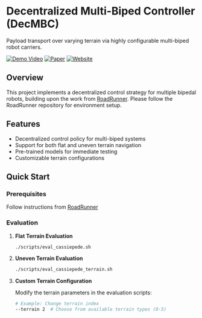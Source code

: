 # Decentralized Multi-Biped Controller (DecMBC)

Payload transport over varying terrain via highly configurable multi-biped robot carriers.

[![Demo Video](https://img.shields.io/badge/Watch-Demo-red)](https://www.youtube.com/watch?v=2sJQCBaYKsw)
[![Paper](https://img.shields.io/badge/Read-Paper-blue)](https://arxiv.org/abs/2406.17279)
[![Website](https://img.shields.io/badge/Visit-Website-green)](https://decmbc.github.io/)

## Overview

This project implements a decentralized control strategy for multiple bipedal robots, building upon the work from [RoadRunner](https://github.com/osudrl/roadrunner). Please follow the RoadRunner repository for environment setup. 

## Features

- Decentralized control policy for multi-biped systems
- Support for both flat and uneven terrain navigation
- Pre-trained models for immediate testing
- Customizable terrain configurations

## Quick Start

### Prerequisites
 Follow instructions from [RoadRunner](https://github.com/osudrl/roadrunner)

### Evaluation

1. **Flat Terrain Evaluation**
   ```bash
   ./scripts/eval_cassiepede.sh
   ```

2. **Uneven Terrain Evaluation**
   ```bash
   ./scripts/eval_cassiepede_terrain.sh
   ```

3. **Custom Terrain Configuration**
   
   Modify the terrain parameters in the evaluation scripts:
   ```bash
   # Example: Change terrain index
   --terrain 2  # Choose from available terrain types (0-5)
   ```